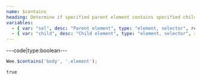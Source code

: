 ```yaml
---
name: $contains
heading: Determine if specified parent element contains specified child element
variables:
  - { var: "sel", desc: "Parent element", type: "element, selector", req: true }
  - { var: "child", desc: "Child element", type: "element, selector", req: true }
---
```


---code|type:boolean---

```javascript
Wee.$contains('body', '.element');
```

```html
true
```